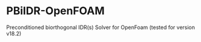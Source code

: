# PBiIDR-OpenFOAM
Preconditioned biorthogonal IDR(s) Solver for OpenFoam (tested for version v18.2)

